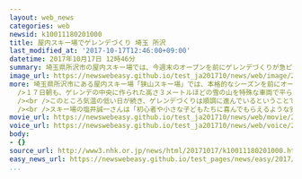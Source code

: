 ```yaml
---
layout: web_news
categories: web
newsid: k10011180201000
title: 屋内スキー場でゲレンデづくり 埼玉 所沢
last_modified_at: '2017-10-17T12:46:00+09:00'
datetime: 2017年10月17日 12時46分
summary: 埼玉県所沢市の屋内スキー場では、今週末のオープンを前にゲレンデづくりが急ピッチで進められています。
image_url: https://newswebeasy.github.io/test_ja201710/news/web/image/2017/10/17/K10011180201_1710171149_1710171149_01_02.jpg
more: 埼玉県所沢市にある屋内スキー場「狭山スキー場」では、本格的なシーズンを前にオープンするため、先月初めから人工の雪をまく作業を進めています。<br /><br
  />１７日朝も、ゲレンデの中央に作られた高さ３メートルほどの雪の山を特殊な車両で平らにならしたり、人工の雪をまいたりする作業が急ピッチで行われていました。<br
  /><br />このところ気温の低い日が続き、ゲレンデづくりは順調に進んでいるということで、今月２１日のオープンまでには、積雪７０センチのゲレンデに仕上げることにしています。<br
  /><br />スキー場の塩井誠一さんは「初心者や小さな子どもたちに喜んでもらえるような安心安全なゲレンデになるよう最後まで気を抜かずに準備に当たりたいです」と話していました。
movie_url: https://newswebeasy.github.io/test_ja201710/news/web/movie/2017/10/17/k10011180201_201710171229_201710171234.mp4
voice_url: https://newswebeasy.github.io/test_ja201710/news/web/voice/2017/10/17/k10011180201_201710171229_201710171234.mp3
body:
- {}
source_url: http://www3.nhk.or.jp/news/html/20171017/k10011180201000.html
easy_news_url: https://newswebeasy.github.io/test_pages/news/easy/2017/10/19/埼玉県-建物の中にあるスキー場でゲレンデの準備
...
```

